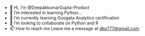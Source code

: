- 👋 Hi, I’m @DeepakkumarGupta-Product
- 👀 I’m interested in learning Python...
- 🌱 I’m currently learning Googata Analytics certification 
- 💞️ I’m looking to collaborate on Python and R
- 📫 How to reach me Leave me a message at dkg777@gmail.com.

<!---
DeepakkumarGupta-Product/DeepakkumarGupta-Product is a ✨ special ✨ repository because its `README.md` (this file) appears on your GitHub profile.
You can click the Preview link to take a look at your changes.
--->
